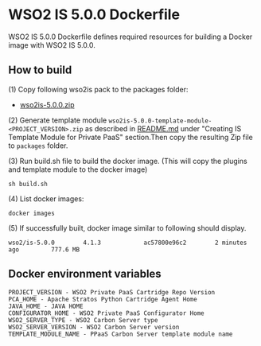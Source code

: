 # WSO2 IS 5.0.0 Dockerfile

WSO2 IS 5.0.0 Dockerfile defines required resources for building a Docker image with WSO2 IS 5.0.0.

## How to build

(1) Copy following wso2is pack to the packages folder:

*  [wso2is-5.0.0.zip](http://wso2.com/products/identity-server/)


(2) Generate template module `wso2is-5.0.0-template-module-<PROJECT_VERSION>.zip` as described in [README.md](https://github.com/wso2/private-paas-cartridges/blob/master/wso2is/5.0.0/template-module/README.md) under "Creating IS Template Module for Private PaaS" section.Then copy the resulting Zip file to `packages` folder.


(3) Run build.sh file to build the docker image. (This will copy the plugins and template module to the docker image)
```
sh build.sh
```

(4) List docker images:
```
docker images
```
(5) If successfully built, docker image similar to following should display.
```
wso2/is-5.0.0        4.1.3            ac57800e96c2        2 minutes ago         777.6 MB
```

## Docker environment variables
```
PROJECT_VERSION - WSO2 Private PaaS Cartridge Repo Version
PCA_HOME - Apache Stratos Python Cartridge Agent Home
JAVA_HOME - JAVA HOME
CONFIGURATOR_HOME - WSO2 Private PaaS Configurator Home
WSO2_SERVER_TYPE - WSO2 Carbon Server type
WSO2_SERVER_VERSION - WSO2 Carbon Server version
TEMPLATE_MODULE_NAME - PPaaS Carbon Server template module name
```
